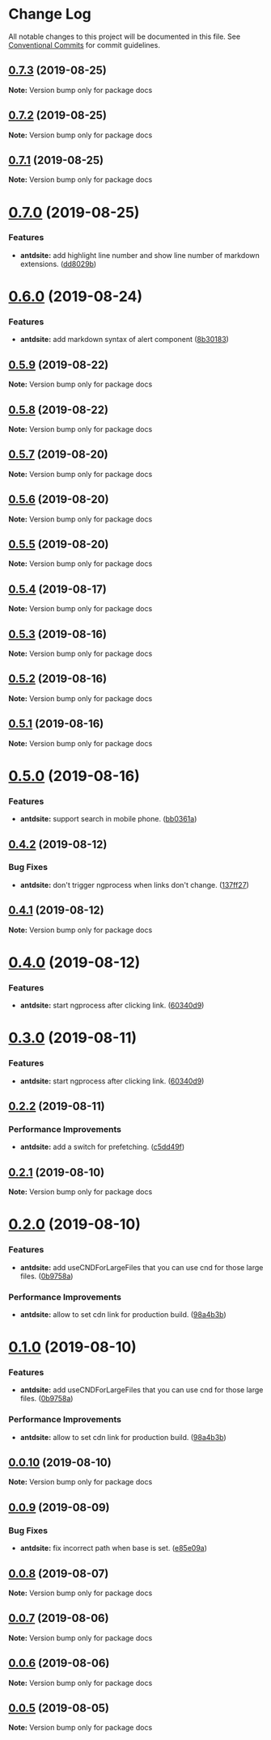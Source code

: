 # Change Log

All notable changes to this project will be documented in this file.
See [Conventional Commits](https://conventionalcommits.org) for commit guidelines.

## [0.7.3](https://github.com/YvesCoding/antdsite/compare/docs@0.7.2...docs@0.7.3) (2019-08-25)

**Note:** Version bump only for package docs





## [0.7.2](https://github.com/YvesCoding/antdsite/compare/docs@0.7.1...docs@0.7.2) (2019-08-25)

**Note:** Version bump only for package docs





## [0.7.1](https://github.com/YvesCoding/antdsite/compare/docs@0.7.0...docs@0.7.1) (2019-08-25)

**Note:** Version bump only for package docs





# [0.7.0](https://github.com/YvesCoding/antdsite/compare/docs@0.6.0...docs@0.7.0) (2019-08-25)


### Features

* **antdsite:** add highlight line number and show line number of markdown extensions. ([dd8029b](https://github.com/YvesCoding/antdsite/commit/dd8029b))





# [0.6.0](https://github.com/YvesCoding/antdsite/compare/docs@0.5.9...docs@0.6.0) (2019-08-24)


### Features

* **antdsite:** add markdown syntax of alert component ([8b30183](https://github.com/YvesCoding/antdsite/commit/8b30183))





## [0.5.9](https://github.com/YvesCoding/antdsite/compare/docs@0.5.8...docs@0.5.9) (2019-08-22)

**Note:** Version bump only for package docs





## [0.5.8](https://github.com/YvesCoding/antdsite/compare/docs@0.5.7...docs@0.5.8) (2019-08-22)

**Note:** Version bump only for package docs






## [0.5.7](https://github.com/YvesCoding/antdsite/compare/docs@0.5.6...docs@0.5.7) (2019-08-20)

**Note:** Version bump only for package docs





## [0.5.6](https://github.com/YvesCoding/antdsite/compare/docs@0.5.4...docs@0.5.6) (2019-08-20)

**Note:** Version bump only for package docs





## [0.5.5](https://github.com/YvesCoding/antdsite/compare/docs@0.5.4...docs@0.5.5) (2019-08-20)

**Note:** Version bump only for package docs






## [0.5.4](https://github.com/YvesCoding/antdsite/compare/docs@0.5.3...docs@0.5.4) (2019-08-17)

**Note:** Version bump only for package docs





## [0.5.3](https://github.com/YvesCoding/antdsite/compare/docs@0.5.2...docs@0.5.3) (2019-08-16)

**Note:** Version bump only for package docs





## [0.5.2](https://github.com/YvesCoding/antdsite/compare/docs@0.5.1...docs@0.5.2) (2019-08-16)

**Note:** Version bump only for package docs





## [0.5.1](https://github.com/YvesCoding/antdsite/compare/docs@0.5.0...docs@0.5.1) (2019-08-16)

**Note:** Version bump only for package docs





# [0.5.0](https://github.com/YvesCoding/antdsite/compare/docs@0.4.2...docs@0.5.0) (2019-08-16)


### Features

* **antdsite:** support search in mobile phone. ([bb0361a](https://github.com/YvesCoding/antdsite/commit/bb0361a))





## [0.4.2](https://github.com/YvesCoding/antdsite/compare/docs@0.4.1...docs@0.4.2) (2019-08-12)


### Bug Fixes

* **antdsite:** don't trigger ngprocess when links don't change. ([137ff27](https://github.com/YvesCoding/antdsite/commit/137ff27))





## [0.4.1](https://github.com/YvesCoding/antdsite/compare/docs@0.4.0...docs@0.4.1) (2019-08-12)

**Note:** Version bump only for package docs





# [0.4.0](https://github.com/YvesCoding/antdsite/compare/docs@0.2.2...docs@0.4.0) (2019-08-12)


### Features

* **antdsite:** start ngprocess after clicking link. ([60340d9](https://github.com/YvesCoding/antdsite/commit/60340d9))






# [0.3.0](https://github.com/YvesCoding/antdsite/compare/docs@0.2.2...docs@0.3.0) (2019-08-11)


### Features

* **antdsite:** start ngprocess after clicking link. ([60340d9](https://github.com/YvesCoding/antdsite/commit/60340d9))





## [0.2.2](https://github.com/YvesCoding/antdsite/compare/docs@0.2.1...docs@0.2.2) (2019-08-11)


### Performance Improvements

* **antdsite:** add a switch for prefetching. ([c5dd49f](https://github.com/YvesCoding/antdsite/commit/c5dd49f))





## [0.2.1](https://github.com/YvesCoding/antdsite/compare/docs@0.2.0...docs@0.2.1) (2019-08-10)

**Note:** Version bump only for package docs





# [0.2.0](https://github.com/YvesCoding/antdsite/compare/docs@0.0.9...docs@0.2.0) (2019-08-10)


### Features

* **antdsite:** add useCNDForLargeFiles that you can use cnd for those large files. ([0b9758a](https://github.com/YvesCoding/antdsite/commit/0b9758a))


### Performance Improvements

* **antdsite:** allow to set cdn link for production build. ([98a4b3b](https://github.com/YvesCoding/antdsite/commit/98a4b3b))





# [0.1.0](https://github.com/YvesCoding/antdsite/compare/docs@0.0.9...docs@0.1.0) (2019-08-10)


### Features

* **antdsite:** add useCNDForLargeFiles that you can use cnd for those large files. ([0b9758a](https://github.com/YvesCoding/antdsite/commit/0b9758a))


### Performance Improvements

* **antdsite:** allow to set cdn link for production build. ([98a4b3b](https://github.com/YvesCoding/antdsite/commit/98a4b3b))





## [0.0.10](https://github.com/YvesCoding/antdsite/compare/docs@0.0.9...docs@0.0.10) (2019-08-10)

**Note:** Version bump only for package docs





## [0.0.9](https://github.com/YvesCoding/antdsite/compare/docs@0.0.8...docs@0.0.9) (2019-08-09)


### Bug Fixes

* **antdsite:** fix incorrect path when base is set. ([e85e09a](https://github.com/YvesCoding/antdsite/commit/e85e09a))






## [0.0.8](https://github.com/YvesCoding/antdsite/compare/docs@0.0.6...docs@0.0.8) (2019-08-07)

**Note:** Version bump only for package docs





## [0.0.7](https://github.com/YvesCoding/antdsite/compare/docs@0.0.6...docs@0.0.7) (2019-08-06)

**Note:** Version bump only for package docs





## [0.0.6](https://github.com/YvesCoding/antdsite/compare/docs@0.0.5...docs@0.0.6) (2019-08-06)

**Note:** Version bump only for package docs






## [0.0.5](https://github.com/YvesCoding/antdsite/compare/docs@0.0.4...docs@0.0.5) (2019-08-05)

**Note:** Version bump only for package docs

